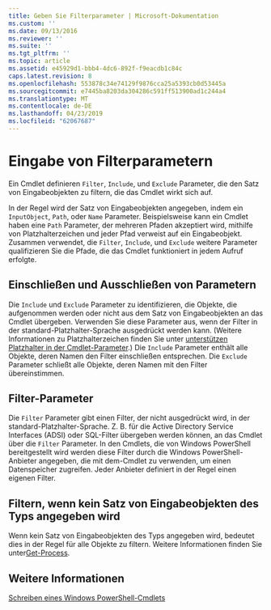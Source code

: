 ```yaml
---
title: Geben Sie Filterparameter | Microsoft-Dokumentation
ms.custom: ''
ms.date: 09/13/2016
ms.reviewer: ''
ms.suite: ''
ms.tgt_pltfrm: ''
ms.topic: article
ms.assetid: e45929d1-bbb4-4dc6-892f-f9eacdb1c84c
caps.latest.revision: 8
ms.openlocfilehash: 553878c34e74129f9876cca25a5393cb0d53445a
ms.sourcegitcommit: e7445ba8203da304286c591ff513900ad1c244a4
ms.translationtype: MT
ms.contentlocale: de-DE
ms.lasthandoff: 04/23/2019
ms.locfileid: "62067687"
---
```

# <a name="input-filter-parameters"></a>Eingabe von Filterparametern

Ein Cmdlet definieren `Filter`, `Include`, und `Exclude` Parameter, die den Satz von Eingabeobjekten zu filtern, die das Cmdlet wirkt sich auf.

In der Regel wird der Satz von Eingabeobjekten angegeben, indem ein `InputObject`, `Path`, oder `Name` Parameter. Beispielsweise kann ein Cmdlet haben eine `Path` Parameter, der mehreren Pfaden akzeptiert wird, mithilfe von Platzhalterzeichen und jeder Pfad verweist auf ein Eingabeobjekt. Zusammen verwendet, die `Filter`, `Include`, und `Exclude` weitere Parameter qualifizieren Sie die Pfade, die das Cmdlet funktioniert in jedem Aufruf erfolgte.

## <a name="include-and-exclude-parameters"></a>Einschließen und Ausschließen von Parametern

Die `Include` und `Exclude` Parameter zu identifizieren, die Objekte, die aufgenommen werden oder nicht aus dem Satz von Eingabeobjekten an das Cmdlet übergeben. Verwenden Sie diese Parameter aus, wenn der Filter in der standard-Platzhalter-Sprache ausgedrückt werden kann. (Weitere Informationen zu Platzhalterzeichen finden Sie unter [unterstützen Platzhalter in der Cmdlet-Parameter](./supporting-wildcard-characters-in-cmdlet-parameters.md).) Die `Include` Parameter enthält alle Objekte, deren Namen den Filter einschließen entsprechen. Die `Exclude` Parameter schließt alle Objekte, deren Namen mit den Filter übereinstimmen.

## <a name="filter-parameter"></a>Filter-Parameter

Die `Filter` Parameter gibt einen Filter, der nicht ausgedrückt wird, in der standard-Platzhalter-Sprache. Z. B. für die Active Directory Service Interfaces (ADSI) oder SQL-Filter übergeben werden können, an das Cmdlet über die `Filter` Parameter. In den Cmdlets, die von Windows PowerShell bereitgestellt wird werden diese Filter durch die Windows PowerShell-Anbieter angegeben, die mit dem-Cmdlet zu verwenden, um einen Datenspeicher zugreifen. Jeder Anbieter definiert in der Regel einen eigenen Filter.

## <a name="filtering-if-no-set-of-input-objects-is-specified"></a>Filtern, wenn kein Satz von Eingabeobjekten des Typs angegeben wird

Wenn kein Satz von Eingabeobjekten des Typs angegeben wird, bedeutet dies in der Regel für alle Objekte zu filtern. Weitere Informationen finden Sie unter[Get-Process](/powershell/module/Microsoft.PowerShell.Management/Get-Process).

## <a name="see-also"></a>Weitere Informationen

[Schreiben eines Windows PowerShell-Cmdlets](./writing-a-windows-powershell-cmdlet.md)
